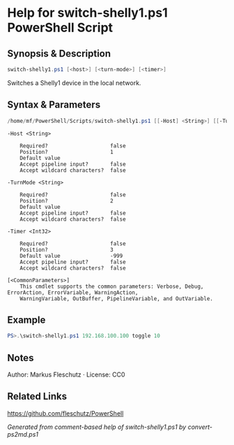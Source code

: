 # Help for switch-shelly1.ps1 PowerShell Script

## Synopsis & Description
```powershell
switch-shelly1.ps1 [<host>] [<turn-mode>] [<timer>]
```

Switches a Shelly1 device in the local network.

## Syntax & Parameters
```powershell
/home/mf/PowerShell/Scripts/switch-shelly1.ps1 [[-Host] <String>] [[-TurnMode] <String>] [[-Timer] <Int32>] [<CommonParameters>]
```

```
-Host <String>
    
    Required?                    false
    Position?                    1
    Default value                
    Accept pipeline input?       false
    Accept wildcard characters?  false
```

```
-TurnMode <String>
    
    Required?                    false
    Position?                    2
    Default value                
    Accept pipeline input?       false
    Accept wildcard characters?  false
```

```
-Timer <Int32>
    
    Required?                    false
    Position?                    3
    Default value                -999
    Accept pipeline input?       false
    Accept wildcard characters?  false
```

```
[<CommonParameters>]
    This cmdlet supports the common parameters: Verbose, Debug, ErrorAction, ErrorVariable, WarningAction, 
    WarningVariable, OutBuffer, PipelineVariable, and OutVariable.
```

## Example
```powershell
PS>.\switch-shelly1.ps1 192.168.100.100 toggle 10
```


## Notes
Author: Markus Fleschutz · License: CC0

## Related Links
https://github.com/fleschutz/PowerShell

*Generated from comment-based help of switch-shelly1.ps1 by convert-ps2md.ps1*

